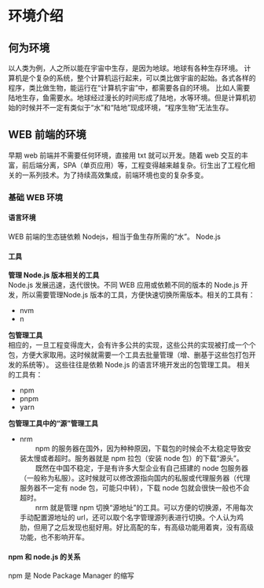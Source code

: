 # 环境介绍
## 何为环境
以人类为例，人之所以能在宇宙中生存，是因为地球。地球有各种生存环境。
计算机是个复杂的系统，整个计算机运行起来，可以类比做宇宙的起始。各式各样的程序，类比做生物，能运行在“计算机宇宙”中，都需要各自的环境。
比如人需要陆地生存，鱼需要水。地球经过漫长的时间形成了陆地，水等环境。但是计算机初始的时候并不一定有类似于“水”和“陆地”现成环境，“程序生物”无法生存。

## WEB 前端的环境
早期 web 前端并不需要任何环境，直接用 txt 就可以开发。随着 web 交互的丰富，前后端分离，SPA（单页应用）等，工程变得越来越复杂。衍生出了工程化相关的一系列技术。为了持续高效集成，前端环境也变的复杂多变。

### 基础 WEB 环境
#### 语言环境
WEB 前端的生态链依赖 Nodejs，相当于鱼生存所需的“水”。
Node.js

#### 工具
**管理 Node.js 版本相关的工具**  
Node.js 发展迅速，迭代很快。不同 WEB 应用或依赖不同的版本的 Node.js 开发，所以需要管理Node.js 版本的工具，方便快速切换所需版本。相关的工具有：
- nvm
- n  

**包管理工具**  
相应的，一旦工程变得庞大，会有许多公共的实现，这些公共的实现被打成一个个包，方便大家取用。这时候就需要一个工具去批量管理（增、删基于这些包打包开发的系统等）。 这些往往是依赖 Node.js 的语言环境开发出的包管理工具。 相关的工具有：
- npm
- pnpm
- yarn
    
**包管理工具中的“源”管理工具**
- nrm  
&nbsp;&nbsp;&nbsp;&nbsp;&nbsp;&nbsp;&nbsp;&nbsp;npm 的服务器在国外，因为种种原因，下载包的时候会不太稳定导致安装太慢或者超时。服务器就是 npm 拉包（安装 node 包）的下载“源头”。  
&nbsp;&nbsp;&nbsp;&nbsp;&nbsp;&nbsp;&nbsp;&nbsp;既然在中国不稳定，于是有许多大型企业有自己搭建的 node 包服务器（一般称为私服）。这时候就可以修改源指向国内的私服或代理服务器（代理服务器不一定有 node 包，可能只中转），下载 node 包就会很快一般也不会超时。  
&nbsp;&nbsp;&nbsp;&nbsp;&nbsp;&nbsp;&nbsp;&nbsp;nrm 就是管理 npm 切换“源地址”的工具。可以方便的切换源，不用每次手动配置源地址的 url，还可以取个名字管理源列表进行切换。个人认为鸡肋，但用了之后发现也挺好用。好比高配的车，有高级功能用着爽，没有高级功能，也不影响开车。

#### npm 和 node.js 的关系
npm 是 Node Package Manager 的缩写
